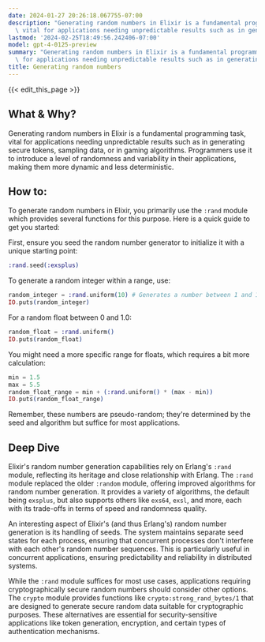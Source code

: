 ```yaml
---
date: 2024-01-27 20:26:18.067755-07:00
description: "Generating random numbers in Elixir is a fundamental programming task,\
  \ vital for applications needing unpredictable results such as in generating secure\u2026"
lastmod: '2024-02-25T18:49:56.242406-07:00'
model: gpt-4-0125-preview
summary: "Generating random numbers in Elixir is a fundamental programming task, vital\
  \ for applications needing unpredictable results such as in generating secure\u2026"
title: Generating random numbers
---
```


{{< edit_this_page >}}

## What & Why?

Generating random numbers in Elixir is a fundamental programming task, vital for applications needing unpredictable results such as in generating secure tokens, sampling data, or in gaming algorithms. Programmers use it to introduce a level of randomness and variability in their applications, making them more dynamic and less deterministic.

## How to:

To generate random numbers in Elixir, you primarily use the `:rand` module which provides several functions for this purpose. Here is a quick guide to get you started:

First, ensure you seed the random number generator to initialize it with a unique starting point:

```elixir
:rand.seed(:exsplus)
```

To generate a random integer within a range, use:

```elixir
random_integer = :rand.uniform(10) # Generates a number between 1 and 10
IO.puts(random_integer)
```

For a random float between 0 and 1.0:

```elixir
random_float = :rand.uniform()
IO.puts(random_float)
```

You might need a more specific range for floats, which requires a bit more calculation:

```elixir
min = 1.5
max = 5.5
random_float_range = min + (:rand.uniform() * (max - min))
IO.puts(random_float_range)
```

Remember, these numbers are pseudo-random; they're determined by the seed and algorithm but suffice for most applications.

## Deep Dive

Elixir's random number generation capabilities rely on Erlang's `:rand` module, reflecting its heritage and close relationship with Erlang. The `:rand` module replaced the older `:random` module, offering improved algorithms for random number generation. It provides a variety of algorithms, the default being `exsplus`, but also supports others like `exs64`, `exsl`, and more, each with its trade-offs in terms of speed and randomness quality.

An interesting aspect of Elixir's (and thus Erlang's) random number generation is its handling of seeds. The system maintains separate seed states for each process, ensuring that concurrent processes don't interfere with each other's random number sequences. This is particularly useful in concurrent applications, ensuring predictability and reliability in distributed systems.

While the `:rand` module suffices for most use cases, applications requiring cryptographically secure random numbers should consider other options. The `crypto` module provides functions like `crypto:strong_rand_bytes/1` that are designed to generate secure random data suitable for cryptographic purposes. These alternatives are essential for security-sensitive applications like token generation, encryption, and certain types of authentication mechanisms.
